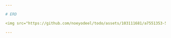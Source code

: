 ```yaml
---

# ERD

<img src="https://github.com/noeyodeel/todo/assets/103111681/a7551353-5f41-43bc-96ce-e68006a957de" width="600" height="300"/>

---
```

